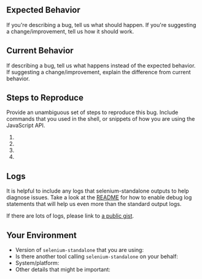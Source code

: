 ## Expected Behavior
If you're describing a bug, tell us what should happen.
If you're suggesting a change/improvement, tell us how it should work.

## Current Behavior
If describing a bug, tell us what happens instead of the expected behavior.
If suggesting a change/improvement, explain the difference from current behavior.

## Steps to Reproduce
Provide an unambiguous set of steps to reproduce this bug. Include commands that you used
in the shell, or snippets of how you are using the JavaScript API.

1.  
2.  
3.  
4.  

## Logs
It is helpful to include any logs that selenium-standalone outputs to help diagnose issues.
Take a look at the [README](https://github.com/webdriverio/selenium-standalone/blob/main/README.md#debug-logs-for-selenium-standalone-process) for how
to enable debug log statements that will help us even more than the standard output logs.

If there are lots of logs, please link to [a public gist](https://gist.github.com/).

## Your Environment
* Version of `selenium-standalone` that you are using:
* Is there another tool calling `selenium-standalone` on your behalf:
* System/platform:
* Other details that might be important:
